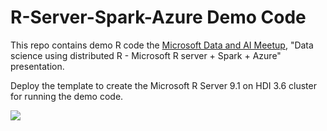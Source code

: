 # R-Server-Spark-Azure Demo Code

This repo contains demo R code the <a href="https://www.meetup.com/Data-AI-Microsoft/">Microsoft Data and AI Meetup</a>, "Data science using distributed R -  Microsoft R server + Spark + Azure" presentation.

Deploy the template to create the Microsoft R Server 9.1 on HDI 3.6 cluster for running the demo code.

<a href="https://portal.azure.com/#create/Microsoft.Template/uri/https%3A%2F%2Fraw.githubusercontent.com%2Fsdonohoo%2FR-Server-Spark-Azure%2Fmaster%2FHDInsight-R-Server-9.1.json" target="_blank">
    <img src="http://azuredeploy.net/deploybutton.png"/>
</a>

